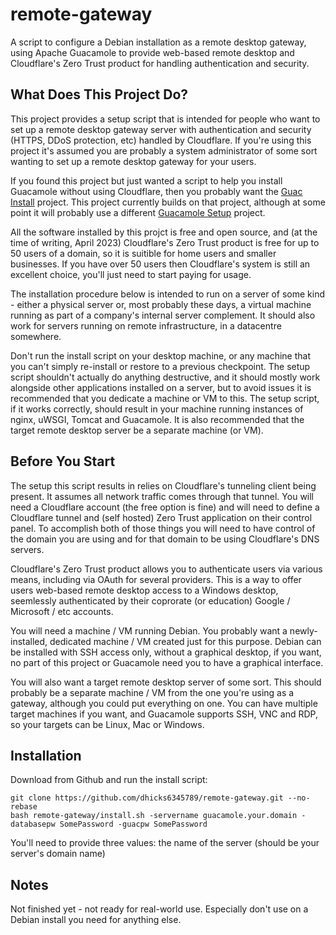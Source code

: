 # remote-gateway

A script to configure a Debian installation as a remote desktop gateway, using Apache Guacamole to provide web-based remote desktop and Cloudflare's Zero Trust product for handling authentication and security.

## What Does This Project Do?
This project provides a setup script that is intended for people who want to set up a remote desktop gateway server with authentication and security (HTTPS, DDoS protection, etc) handled by Cloudflare. If you're using this project it's assumed you are probably a system administrator of some sort wanting to set up a remote desktop gateway for your users.

If you found this project but just wanted a script to help you install Guacamole without using Cloudflare, then you probably want the [Guac Install](https://github.com/MysticRyuujin/guac-install) project. This project currently builds on that project, although at some point it will probably use a different [Guacamole Setup](https://github.com/itiligent/Guacamole-Setup) project.

All the software installed by this projct is free and open source, and (at the time of writing, April 2023) Cloudflare's Zero Trust product is free for up to 50 users of a domain, so it is suitible for home users and smaller businesses. If you have over 50 users then Cloudflare's system is still an excellent choice, you'll just need to start paying for usage.

The installation procedure below is intended to run on a server of some kind - either a physical server or, most probably these days, a virtual machine running as part of a company's internal server complement. It should also work for servers running on remote infrastructure, in a datacentre somewhere.

Don't run the install script on your desktop machine, or any machine that you can't simply re-install or restore to a previous checkpoint. The setup script shouldn't actually do anything destructive, and it should mostly work alongside other applications installed on a server, but to avoid issues it is recommended that you dedicate a machine or VM to this. The setup script, if it works correctly, should result in your machine running instances of nginx, uWSGI, Tomcat and Guacamole. It is also recommended that the target remote desktop server be a separate machine (or VM).

## Before You Start
The setup this script results in relies on Cloudflare's tunneling client being present. It assumes all network traffic comes through that tunnel. You will need a Cloudflare account (the free option is fine) and will need to define a Cloudflare tunnel and (self hosted) Zero Trust application on their control panel. To accomplish both of those things you will need to have control of the domain you are using and for that domain to be using Cloudflare's DNS servers.

Cloudflare's Zero Trust product allows you to authenticate users via various means, including via OAuth for several providers. This is a way to offer users web-based remote desktop access to a Windows desktop, seemlessly authenticated by their coprorate (or education) Google / Microsoft / etc accounts.

You will need a machine / VM running Debian. You probably want a newly-installed, dedicated machine / VM created just for this purpose. Debian can be installed with SSH access only, without a graphical desktop, if you want, no part of this project or Guacamole need you to have a graphical interface.

You will also want a target remote desktop server of some sort. This should probably be a separate machine / VM from the one you're using as a gateway, although you could put everything on one. You can have multiple target machines if you want, and Guacamole supports SSH, VNC and RDP, so your targets can be Linux, Mac or Windows.

## Installation

Download from Github and run the install script:
```
git clone https://github.com/dhicks6345789/remote-gateway.git --no-rebase
bash remote-gateway/install.sh -servername guacamole.your.domain -databasepw SomePassword -guacpw SomePassword
```
You'll need to provide three values: the name of the server (should be your server's domain name)

## Notes
Not finished yet - not ready for real-world use. Especially don't use on a Debian install you need for anything else.
